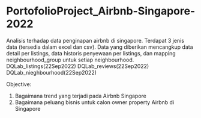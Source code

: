 # PortofolioProject_Airbnb-Singapore-2022
Analisis terhadap data penginapan airbnb di singapore. 
Terdapat 3 jenis data (tersedia dalam excel dan csv). 
Data yang diberikan mencangkup data detail per listings, data historis penyewaan per listings, dan mapping neighbourhood_group untuk setiap neighbourhood.
DQLab_listings(22Sep2022)
DQLab_reviews(22Sep2022)
DQLab_nieghbourhood(22Sep2022)

Objective:
1. Bagaimana trend yang terjadi pada Airbnb Singapore
2. Bagaimana peluang bisnis untuk calon owner property Airbnb di Singapore



